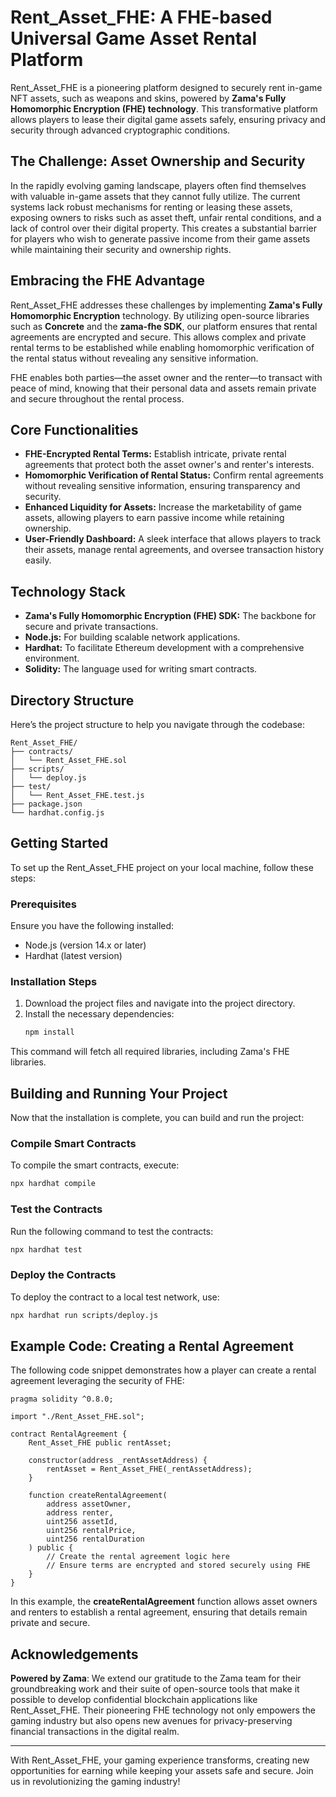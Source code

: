 # Rent_Asset_FHE: A FHE-based Universal Game Asset Rental Platform

Rent_Asset_FHE is a pioneering platform designed to securely rent in-game NFT assets, such as weapons and skins, powered by **Zama's Fully Homomorphic Encryption (FHE) technology**. This transformative platform allows players to lease their digital game assets safely, ensuring privacy and security through advanced cryptographic conditions.

## The Challenge: Asset Ownership and Security

In the rapidly evolving gaming landscape, players often find themselves with valuable in-game assets that they cannot fully utilize. The current systems lack robust mechanisms for renting or leasing these assets, exposing owners to risks such as asset theft, unfair rental conditions, and a lack of control over their digital property. This creates a substantial barrier for players who wish to generate passive income from their game assets while maintaining their security and ownership rights.

## Embracing the FHE Advantage

Rent_Asset_FHE addresses these challenges by implementing **Zama's Fully Homomorphic Encryption** technology. By utilizing open-source libraries such as **Concrete** and the **zama-fhe SDK**, our platform ensures that rental agreements are encrypted and secure. This allows complex and private rental terms to be established while enabling homomorphic verification of the rental status without revealing any sensitive information. 

FHE enables both parties—the asset owner and the renter—to transact with peace of mind, knowing that their personal data and assets remain private and secure throughout the rental process.

## Core Functionalities

- **FHE-Encrypted Rental Terms:** Establish intricate, private rental agreements that protect both the asset owner's and renter's interests.
- **Homomorphic Verification of Rental Status:** Confirm rental agreements without revealing sensitive information, ensuring transparency and security.
- **Enhanced Liquidity for Assets:** Increase the marketability of game assets, allowing players to earn passive income while retaining ownership.
- **User-Friendly Dashboard:** A sleek interface that allows players to track their assets, manage rental agreements, and oversee transaction history easily.

## Technology Stack

- **Zama's Fully Homomorphic Encryption (FHE) SDK:** The backbone for secure and private transactions.
- **Node.js:** For building scalable network applications.
- **Hardhat:** To facilitate Ethereum development with a comprehensive environment.
- **Solidity:** The language used for writing smart contracts.

## Directory Structure

Here’s the project structure to help you navigate through the codebase:

```
Rent_Asset_FHE/
├── contracts/
│   └── Rent_Asset_FHE.sol
├── scripts/
│   └── deploy.js
├── test/
│   └── Rent_Asset_FHE.test.js
├── package.json
└── hardhat.config.js
```

## Getting Started

To set up the Rent_Asset_FHE project on your local machine, follow these steps:

### Prerequisites

Ensure you have the following installed:
- Node.js (version 14.x or later)
- Hardhat (latest version)

### Installation Steps

1. Download the project files and navigate into the project directory.
2. Install the necessary dependencies:
   ```bash
   npm install
   ```

This command will fetch all required libraries, including Zama's FHE libraries.

## Building and Running Your Project

Now that the installation is complete, you can build and run the project:

### Compile Smart Contracts

To compile the smart contracts, execute:
```bash
npx hardhat compile
```

### Test the Contracts

Run the following command to test the contracts:
```bash
npx hardhat test
```

### Deploy the Contracts

To deploy the contract to a local test network, use:
```bash
npx hardhat run scripts/deploy.js
```

## Example Code: Creating a Rental Agreement

The following code snippet demonstrates how a player can create a rental agreement leveraging the security of FHE:

```solidity
pragma solidity ^0.8.0;

import "./Rent_Asset_FHE.sol";

contract RentalAgreement {
    Rent_Asset_FHE public rentAsset;

    constructor(address _rentAssetAddress) {
        rentAsset = Rent_Asset_FHE(_rentAssetAddress);
    }

    function createRentalAgreement(
        address assetOwner,
        address renter,
        uint256 assetId,
        uint256 rentalPrice,
        uint256 rentalDuration
    ) public {
        // Create the rental agreement logic here
        // Ensure terms are encrypted and stored securely using FHE
    }
}
```

In this example, the **createRentalAgreement** function allows asset owners and renters to establish a rental agreement, ensuring that details remain private and secure.

## Acknowledgements

**Powered by Zama**: We extend our gratitude to the Zama team for their groundbreaking work and their suite of open-source tools that make it possible to develop confidential blockchain applications like Rent_Asset_FHE. Their pioneering FHE technology not only empowers the gaming industry but also opens new avenues for privacy-preserving financial transactions in the digital realm.

---

With Rent_Asset_FHE, your gaming experience transforms, creating new opportunities for earning while keeping your assets safe and secure. Join us in revolutionizing the gaming industry!
